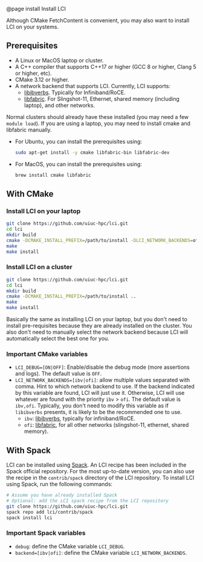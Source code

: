 @page install Install LCI

Although CMake FetchContent is convenient, you may also want to install LCI on your systems.

## Prerequisites
- A Linux or MacOS laptop or cluster.
- A C++ compiler that supports C++17 or higher (GCC 8 or higher, Clang 5 or higher, etc).
- CMake 3.12 or higher.
- A network backend that supports LCI. Currently, LCI supports:
  - [libibverbs](https://github.com/linux-rdma/rdma-core/blob/master/Documentation/libibverbs.md). Typically for Infiniband/RoCE.
  - [libfabric](https://ofiwg.github.io/libfabric/). For Slingshot-11, Ethernet, shared memory (including laptop), and other networks.

Normal clusters should already have these installed (you may need a few `module load`). If you are using a laptop, you may need to install cmake and libfabric manually.
- For Ubuntu, you can install the prerequisites using:
  ```bash
  sudo apt-get install -y cmake libfabric-bin libfabric-dev
  ```
- For MacOS, you can install the prerequisites using:
  ```bash
  brew install cmake libfabric
  ```

## With CMake
### Install LCI on your laptop

```bash
git clone https://github.com/uiuc-hpc/lci.git
cd lci
mkdir build
cmake -DCMAKE_INSTALL_PREFIX=/path/to/install -DLCI_NETWORK_BACKENDS=ofi ..
make
make install
```

### Install LCI on a cluster

```bash
git clone https://github.com/uiuc-hpc/lci.git
cd lci
mkdir build
cmake -DCMAKE_INSTALL_PREFIX=/path/to/install ..
make
make install
```
Basically the same as installing LCI on your laptop, but you don't need to install pre-requisites
because they are already installed on the cluster. You also don't need to manually select the network backend because LCI will automatically select the best one for you.

### Important CMake variables
- `LCI_DEBUG=[ON|OFF]`: Enable/disable the debug mode (more assertions and logs).
  The default value is `OFF`.
- `LCI_NETWORK_BACKENDS=[ibv|ofi]`: allow multiple values separated with comma.
  Hint to which network backend to use. 
  If the backend indicated by this variable are found, LCI will just use it.
  Otherwise, LCI will use whatever are found with the priority `ibv` > `ofi`.
  The default value is `ibv,ofi`. Typically, you don't need to
  modify this variable as if `libibverbs` presents, it is likely to be the recommended one to use.
  - `ibv`: [libibverbs](https://github.com/linux-rdma/rdma-core/blob/master/Documentation/libibverbs.md), 
    typically for infiniband/RoCE.
  - `ofi`: [libfabric](https://ofiwg.github.io/libfabric/), 
    for all other networks (slingshot-11, ethernet, shared memory). 

## With Spack
LCI can be installed using [Spack](https://spack.io/). An LCI recipe has been included in the Spack official repository. For the most up-to-date version, you can also use the recipe in the `contrib/spack` directory of the LCI repository. To install LCI using Spack, run the following commands:

```bash
# Assume you have already installed Spack
# Optional: add the LCI spack recipe from the LCI repository
git clone https://github.com/uiuc-hpc/lci.git
spack repo add lci/contrib/spack
spack install lci
```

### Important Spack variables
- `debug`: define the CMake variable `LCI_DEBUG`.
- `backend=[ibv|ofi]`: define the CMake variable `LCI_NETWORK_BACKENDS`.